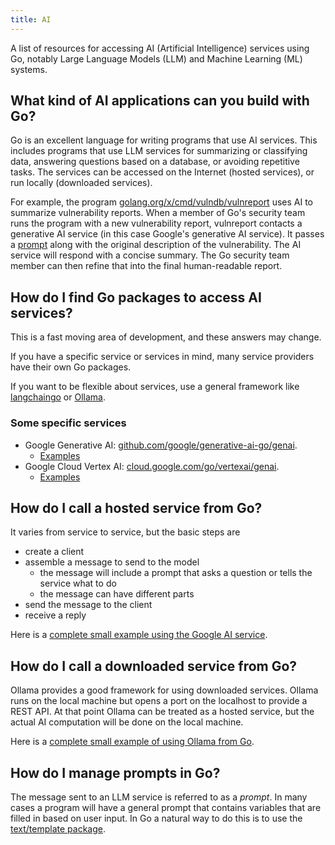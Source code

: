 ```yaml
---
title: AI
---
```


A list of resources for accessing AI (Artificial Intelligence)
services using Go, notably Large Language Models (LLM) and Machine
Learning (ML) systems.

## What kind of AI applications can you build with Go?

Go is an excellent language for writing programs that use AI services.
This includes programs that use LLM services for summarizing or
classifying data, answering questions based on a database, or avoiding
repetitive tasks.
The services can be accessed on the Internet (hosted services), or run
locally (downloaded services).

For example, the program
[golang.org/x/cmd/vulndb/vulnreport](https://pkg.go.dev/golang.org/x/vulndb/cmd/vulnreport)
uses AI to summarize vulnerability reports.
When a member of Go's security team runs the program with a new
vulnerability report, vulnreport contacts a generative AI service (in
this case Google's generative AI service).
It passes a
[prompt](https://go.googlesource.com/vulndb/+/refs/heads/master/internal/genai/templates/preamble.txt)
along with the original description of the vulnerability.
The AI service will respond with a concise summary.
The Go security team member can then refine that into the final
human-readable report.

## How do I find Go packages to access AI services?

This is a fast moving area of development, and these answers may
change.

If you have a specific service or services in mind, many service
providers have their own Go packages.

If you want to be flexible about services, use a general framework
like [langchaingo](https://pkg.go.dev/github.com/tmc/langchaingo) or
[Ollama](https://pkg.go.dev/github.com/ollama/ollama/api).

### Some specific services

- Google Generative AI:
  [github.com/google/generative-ai-go/genai](https://pkg.go.dev/github.com/google/generative-ai-go/genai).
  - [Examples](https://pkg.go.dev/github.com/google/generative-ai-go/genai#pkg-examples)
- Google Cloud Vertex AI:
  [cloud.google.com/go/vertexai/genai](https://pkg.go.dev/cloud.google.com/go/vertexai/genai).
  - [Examples](https://pkg.go.dev/cloud.google.com/go/vertexai/genai#pkg-examples)

## How do I call a hosted service from Go?

It varies from service to service, but the basic steps are
- create a client
- assemble a message to send to the model
  - the message will include a prompt that asks a question or tells
    the service what to do
  - the message can have different parts
- send the message to the client
- receive a reply

Here is a [complete small example using the Google AI service](https://eli.thegreenplace.net/2023/using-gemini-models-from-go/).

## How do I call a downloaded service from Go?

Ollama provides a good framework for using downloaded services.
Ollama runs on the local machine but opens a port on the localhost to
provide a REST API.
At that point Ollama can be treated as a hosted service, but the
actual AI computation will be done on the local machine.

Here is a [complete small example of using Ollama from Go](https://eli.thegreenplace.net/2023/using-ollama-with-langchaingo/).

## How do I manage prompts in Go?

The message sent to an LLM service is referred to as a _prompt_.
In many cases a program will have a general prompt that contains
variables that are filled in based on user input.
In Go a natural way to do this is to use the
[text/template package](https://pkg.go.dev/text/template).
